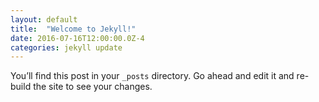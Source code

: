 ```yaml
---
layout: default
title:  "Welcome to Jekyll!"
date: 2016-07-16T12:00:00.0Z-4
categories: jekyll update
---
```

You’ll find this post in your `_posts` directory. Go ahead and edit it and re-build the site to see your changes.